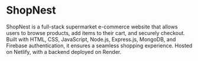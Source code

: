 # ShopNest
 ShopNest is a full-stack supermarket e-commerce website that allows users to browse products, add items to their cart, and securely checkout. Built with HTML, CSS, JavaScript, Node.js, Express.js, MongoDB, and Firebase authentication, it ensures a seamless shopping experience. Hosted on Netlify, with a backend deployed on Render. 
